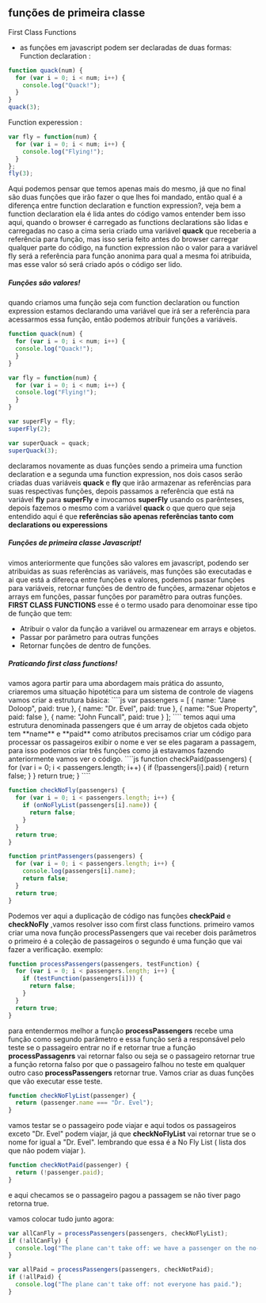 ## funções de primeira classe

First Class Functions
- as funções em javascript podem ser declaradas de duas formas:
Function declaration :
````js
function quack(num) {
  for (var i = 0; i < num; i++) {
    console.log("Quack!");
  }
}
quack(3);
````
Function experession :
````js
var fly = function(num) {
  for (var i = 0; i < num; i++) {
    console.log("Flying!");
  }
};
fly(3);
````
Aqui podemos pensar que temos apenas mais do mesmo, já que no final são duas funções que irão fazer o que lhes foi mandado, então qual é a diferença entre function declaration e function expression?, veja bem a function declaration ela é lida antes do código vamos entender bem isso aqui, quando o browser é carregado as functions declarations são lidas e carregadas no caso a cima seria criado uma variável **quack** que receberia a referência para função, mas isso seria feito antes do browser carregar qualquer parte do código, na function expression não o valor para a variável fly será a referência para função anonima para qual a mesma foi atribuida, mas esse valor só será criado após o código ser lido.

<h5> Funções são valores! </h5>

quando criamos uma função seja com function declaration ou function expression estamos declarando uma variável que irá ser a referência para acessarmos essa função, então podemos atribuir funções a variáveis.

````js
function quack(num) {
  for (var i = 0; i < num; i++) {
  console.log("Quack!");
  }
}

var fly = function(num) {
  for (var i = 0; i < num; i++) {
  console.log("Flying!");
  }
}

var superFly = fly;
superFly(2);

var superQuack = quack;
superQuack(3);
````
declaramos novamente as duas funções sendo a primeira uma function declaration e a segunda uma function expression, nos dois casos serão criadas duas variáveis **quack** e **fly** que irão armazenar as referências para suas respectivas funções, depois passamos a referência que está na variável **fly** para **superFly** e invocamos **superFly** usando os parênteses, depois fazemos o mesmo com a variável **quack** o que quero que seja entendido aqui é que **referências são apenas referências tanto com declarations ou experessions**

<h5> Funções de primeira classe Javascript! </h5>

vimos anteriormente que funções são valores em javascript, podendo ser atribuidas as suas referências as variáveis, mas funções são executadas e ai que está a difereça entre funções e valores, podemos passar funções para variáveis, retornar funções de dentro de funções, armazenar objetos e arrays em funções, passar funções por paramêtro para outras funções.
**FIRST CLASS FUNCTIONS** esse é o termo usado para denomoinar esse tipo de função que tem:

* Atribuir o valor da função a variável ou armazenear em arrays e objetos.
* Passar por parâmetro para outras funções
* Retornar funções de dentro de funções.

<h5> Praticando first class functions! </h5>
vamos agora partir para uma abordagem mais prática do assunto, criaremos uma situação hipotética para um sistema de controle de viagens vamos criar a estrutura básica:
````js
var passengers = [ { name: "Jane Doloop", paid: true },
                  { name: "Dr. Evel", paid: true },
                  { name: "Sue Property", paid: false },
                  { name: "John Funcall", paid: true } ];
````
temos aqui uma estrutura denominada passengers que é um array de objetos cada objeto tem **name** e **paid** como atributos precisamos criar um código para processar os passageiros exibir o nome e ver se eles pagaram a passagem, para isso podemos criar três funções como já estavamos fazendo anteriormente vamos ver o código.
````js
function checkPaid(passengers) {
  for (var i = 0; i < passengers.length; i++) {
    if (!passengers[i].paid) {
      return false;
    }
  }
  return true;
}
````

````js
function checkNoFly(passengers) {
  for (var i = 0; i < passengers.length; i++) {
    if (onNoFlyList(passengers[i].name)) {
      return false;
    }
  }
  return true;
}
````

````js
function printPassengers(passengers) {
  for (var i = 0; i < passengers.length; i++) {
    console.log(passengers[i].name);
    return false;
  }
  return true;
}
````
Podemos ver aqui a duplicação de código nas funções **checkPaid** e **checkNoFly** ,vamos resolver isso com first class functions.
primeiro vamos criar uma nova função processPassengers que vai receber dois parâmetros o primeiro é a coleção de passageiros o segundo é uma função que vai fazer a verificação.
exemplo:
````js
function processPassengers(passengers, testFunction) {
  for (var i = 0; i < passengers.length; i++) {
    if (testFunction(passengers[i])) {
      return false;
    }
  }
  return true;
}
````
para entendermos melhor a função **processPassengers** recebe uma função como segundo parâmetro e essa função será a responsável pelo teste se o passageiro entrar no if e retornar true a função **processPassagenrs** vai retornar falso ou seja se o passageiro retornar true a função retorna falso por que o passageiro falhou no teste em qualquer outro caso **processPassengers** retornar true. Vamos criar as duas funções que vão executar esse teste.

````js
function checkNoFlyList(passenger) {
  return (passenger.name === "Dr. Evel");
}
````
vamos testar se o passageiro pode viajar e aqui todos os passageiros exceto "Dr. Evel" podem viajar, já que **checkNoFlyList** vai retornar true se o nome for igual a "Dr. Evel". lembrando que essa é a No Fly List ( lista dos que não podem viajar ).

````js
function checkNotPaid(passenger) {
  return (!passenger.paid);
}
````
e aqui checamos se o passageiro pagou a passagem se não tiver pago retorna true.

vamos colocar tudo junto agora:

````js
var allCanFly = processPassengers(passengers, checkNoFlyList);
if (!allCanFly) {
  console.log("The plane can't take off: we have a passenger on the no-fly-list.");
}
````

````js
var allPaid = processPassengers(passengers, checkNotPaid);
if (!allPaid) {
  console.log("The plane can't take off: not everyone has paid.");
}
````

